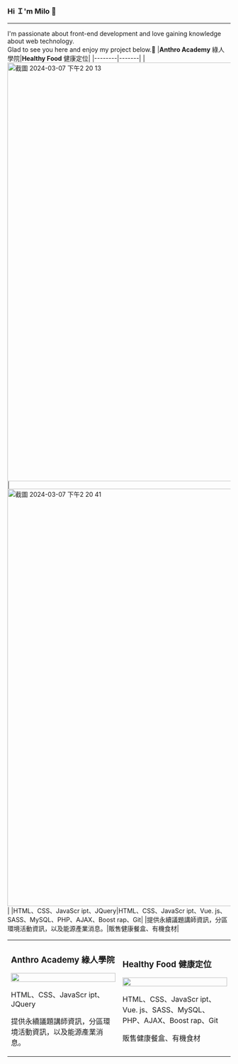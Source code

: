 ### Hi Ｉ'm Milo 👋
***
I'm passionate about front-end development and love gaining knowledge about web technology.  
Glad to see you here and enjoy my project below.🎉
|**Anthro Academy**   綠人學院|**Healthy Food**  健康定位| 
|--------|-------|
|<img width="945" alt="截圖 2024-03-07 下午2 20 13" src="https://github.com/MMMMMilo/MMMMMilo/assets/152141976/073b5fdb-9867-43d2-8245-452048cff7d0">|<img width="942" alt="截圖 2024-03-07 下午2 20 41" src="https://github.com/MMMMMilo/MMMMMilo/assets/152141976/707b5251-376e-4110-9a14-989a37932350">|
|HTML、CSS、JavaScr ipt、JQuery|HTML、CSS、JavaScr ipt、Vue. js、SASS、MySQL、PHP、AJAX、Boost rap、Git| 
|提供永續議題講師資訊，分區環境活動資訊，以及能源產業消息。|販售健康餐盒、有機食材|  

<table>
  <tr>
    <td width="50%">
      <h3>Anthro Academy  綠人學院</h3>
      <img style="width:100%" src="https://github.com/MMMMMilo/MMMMMilo/assets/152141976/073b5fdb-9867-43d2-8245-452048cff7d0">
      <p>HTML、CSS、JavaScr ipt、JQuery</p>
      <p>提供永續議題講師資訊，分區環境活動資訊，以及能源產業消息。</p>
    </td>
    <td width="50%">
      <h3>Healthy Food  健康定位</h3>
      <img style="width:100%" src="https://github.com/MMMMMilo/MMMMMilo/assets/152141976/707b5251-376e-4110-9a14-989a37932350">
      <p>HTML、CSS、JavaScr ipt、Vue. js、SASS、MySQL、PHP、AJAX、Boost rap、Git</p>
      <p>販售健康餐盒、有機食材</p>
    </td>
  </tr>
</table>
